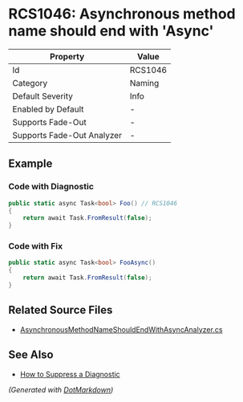 # RCS1046: Asynchronous method name should end with 'Async'

| Property                    | Value   |
| --------------------------- | ------- |
| Id                          | RCS1046 |
| Category                    | Naming  |
| Default Severity            | Info    |
| Enabled by Default          | \-      |
| Supports Fade\-Out          | \-      |
| Supports Fade\-Out Analyzer | \-      |

## Example

### Code with Diagnostic

```csharp
public static async Task<bool> Foo() // RCS1046
{
    return await Task.FromResult(false);
}
```

### Code with Fix

```csharp
public static async Task<bool> FooAsync()
{
    return await Task.FromResult(false);
}
```

## Related Source Files

* [AsynchronousMethodNameShouldEndWithAsyncAnalyzer.cs](../../src/Analyzers/CSharp/Analysis/AsynchronousMethodNameShouldEndWithAsyncAnalyzer.cs)

## See Also

* [How to Suppress a Diagnostic](../HowToConfigureAnalyzers.md#how-to-suppress-a-diagnostic)

*\(Generated with [DotMarkdown](http://github.com/JosefPihrt/DotMarkdown)\)*